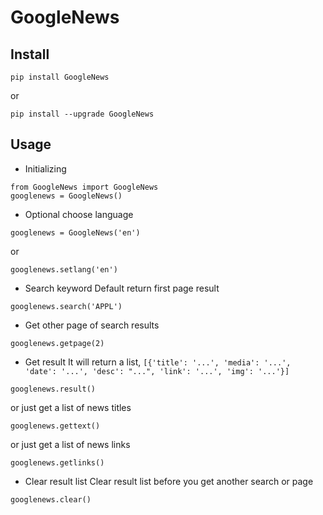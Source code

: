 # GoogleNews

## Install
```
pip install GoogleNews
```
or
```
pip install --upgrade GoogleNews
```
## Usage
- Initializing
```
from GoogleNews import GoogleNews
googlenews = GoogleNews()
```
- Optional choose language
```
googlenews = GoogleNews('en')
```
or
```
googlenews.setlang('en')
```
- Search keyword
Default return first page result
```
googlenews.search('APPL')
```
- Get other page of search results
```
googlenews.getpage(2)
```
- Get result
It will return a list, `[{'title': '...', 'media': '...', 'date': '...', 'desc': "...", 'link': '...', 'img': '...'}]`
```
googlenews.result()
```
or just get a list of news titles
```
googlenews.gettext()
```
or just get a list of news links
```
googlenews.getlinks()
```
- Clear result list
Clear result list before you get another search or page
```
googlenews.clear()
```
